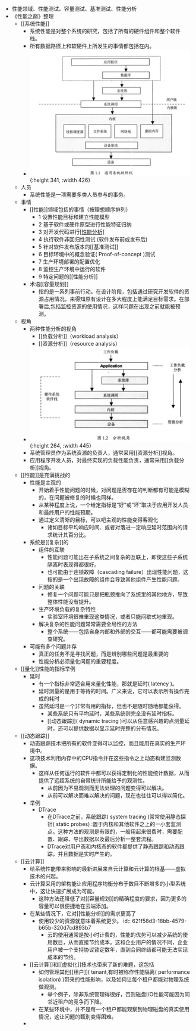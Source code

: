 - 性能领域、性能测试、容量测试、基准测试、性能分析
- 《性能之巅》整理
	- [[系统性能]]
		- 系统性能是对整个系统的研究，包括了所有的硬件组件和整个软件栈。
		- 所有数据路径上和软硬件上所发生的事情都包括在内。
		- ![image.png](../assets/image_1646147314960_0.png){:height 341, :width 426}
	- 人员
		- 系统性能是一项需要多类人员参与的事务。
	- 事情
		- [[性能]]领域包括的事情（按理想顺序排列）
			- 1 设置性能目标和建立性能模型
			- 2 基于软件或硬件原型进行性能特征归纳
			- 3 对开发代码进行[[性能分析]](软件整合之前)
			- 4 执行软件非回归性测试 (软件发布前或发布后)
			- 5 针对软件发布版本的[[基准测试]]
			- 6 目标环境中的概念验证( Proof-of-concept )测试
			- 7 生产环境部署的配置优化
			- 8 监控生产环境中运行的软件
			- 9 特定问题的[[性能分析]]
		- 术语[[容量规划]]
			- 指的是一系列事前行动。在设计阶段，包括通过研究开发软件的资源占用情况，来得知原有设计在多大程度上能满足目标需求。在部署后,包括监控资源的使用情况，这样问题在出现之前就能被预测。
	- 视角
		- 两种性能分析的视角
			- [[负载分析]]（workload analysis）
			- [[资源分析]]（resource analysis）
		- ![image.png](../assets/image_1646147812645_0.png){:height 264, :width 445}
		- 系统管理员作为系统资源的负责人，通常采用[[资源分析]]视角。
		- 应用程序开发人员，对最终实现的负载性能负责，通常采用[[负载分析]]视角。
	- [[性能]]是充满挑战的
		- 性能是主观的
			- 开始着手性能问题的时候，对问题是否存在的判断都有可能是模糊的，在问题被修复的时候也同样。
			- 从某种程度上说，一个给定指标是“好”或“坏”取决于应用开发人员和最终用户的性能预期。
			- 通过定义清晰的目标，可以吧主观的性能变得客观化
				- 诸如目标平均响应时间、或者对落进一定响应延时范围内的请求统计其百分比。
		- 系统是[[复杂]]的
			- 组件的互联
				- 性能问题可能出在子系统之间复杂的互联上，即使这些子系统隔离时表现得都很好。
				- 也可能由于连锁故障（cascading failure）出现性能问题，这指的是一个出现故障的组件会导致其他组件产生性能问题。
			- 问题的关联
				- 修复一个问题可能只是把瓶颈推向了系统里的其他地方，导致整体性能没有提升。
			- 生产环境负载的复杂特性
				- 实验室环境很难重现这类情况，或者只能间歇式地重现。
			- 解决复杂的性能问题常常需要全局性的方法
				- 整个系统——包括自身内部和外部的交互——都可能需要被调查研究。
		- 可能有多个问题并存
			- 真正的任务不是寻找问题，而是辨别哪些问题是最重要的
			- 性能分析必须量化问题的重要程度。
	- [[量化]]性能的指标举例
		- 延时
			- 有一个指标非常适合用来量化性能，那就是延时( latency )。
			- 延时测量的是用于等待的时间。广义来说，它可以表示所有操作完成的耗时
			- 虽然延时是一个非常有用的指标，但也不是随时随地都能获得。
				- 某些系统只有平均延时，某些系统则完全没有延时指标。
				- [[动态跟踪]]( dynamic tracing )可以从任意感兴趣的点测量延时，还可以提供数据以显示延时完整的分布情况。
	- [[动态跟踪]]
		- 动态跟踪技术把所有的软件变得可以监控，而且能用在真实的生产环境中。
		- 这项技术利用内存中的CPU指令并在这些指令之上动态构建监测数据。
			- 这样从任何运行的软件中都可以获得定制化的性能统计数据，从而提供了远超系统的自带统计所能给予的观测性。
				- 从前因为不易观测而无法处理的问题变得可以解决。
				- 从前可以解决而难以解决的问题，现在也往往可以得以简化。
		- 举例
			- DTrace
				- 在DTrace之前，系统跟踪( system tracing )常常使用静态探针( static probes) :置于内核和其他软件之上的一小套监测点。这种方法的观测是有限的，一般用起来很费时，需要配置、跟踪、导出数据以及最后分析一整套流程。
				- DTrace对用户态和内核态的软件都提供了静态跟踪和动态跟踪，并且数据是实时产生的。
	- [[云计算]]
		- 给系统性能带来影响的最新进展来自云计算和云计算的根基——虚拟技术的兴起。
		- 云计算采用的架构能让应用程序均衡分布于数目不断增多的小型系统中，这让快速扩展成为可能。
			- 这种方法还降低了对[[容量规划]]的精确程度的要求，因为更多的容量可以很便捷地在云端添加。
		- 在某些情况下，它对[[性能分析]]的需求更高了
			- 使用较少的资源就意味着系统更少。
			  id:: 621f58d3-18bb-4579-b65b-320d7cd893b7
				- 云的使用通常是按小时计费的，性能的优势可以减少系统的使用数目，从而直接节约成本。这和企业用户的情况不同，企业用户被一个支持协议锁定数年，直到合同终结都可能无法实现成本的节约。
		- [[云计算]]和[[虚拟化]]技术也带来了新的难题，这包括
			- 如何管理其他[[租户]]( tenant,有时被称作性能隔离( performance isolation) )带来的性能影响，以及如何让每个租户都能对物理系统做观测。
				- 举个例子，除非系统管理得很好，否则磁盘I/O性能可能因为同邻近租户的竞争而下降。
			- 在某些环境中，并不是每一个租户都能观察到物理磁盘的真实使用情况，这让问题的甄别变得困难。
		-